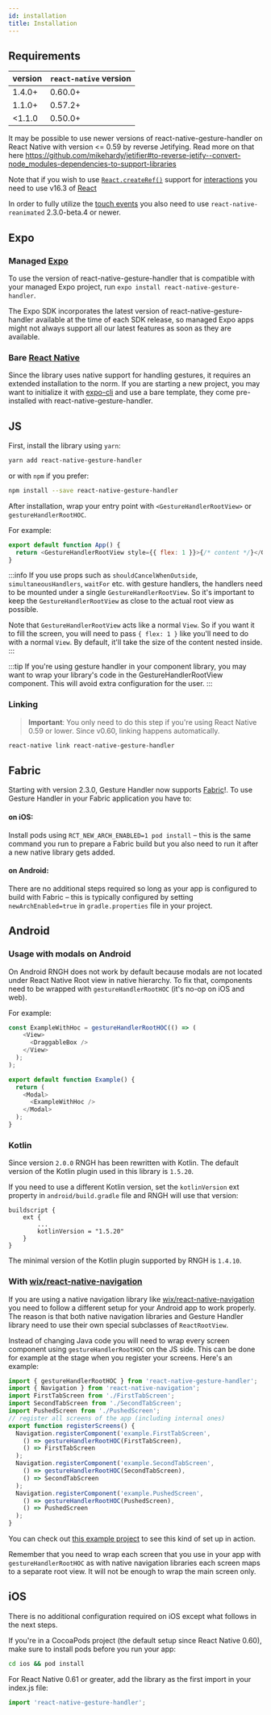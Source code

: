 ```yaml
---
id: installation
title: Installation
---
```


## Requirements

| version   | `react-native` version |
| --------- | ---------------------- |
| 1.4.0+    | 0.60.0+                |
| 1.1.0+    | 0.57.2+                |
| &lt;1.1.0 | 0.50.0+                |

It may be possible to use newer versions of react-native-gesture-handler on React Native with version <= 0.59 by reverse Jetifying.
Read more on that here https://github.com/mikehardy/jetifier#to-reverse-jetify--convert-node_modules-dependencies-to-support-libraries

Note that if you wish to use [`React.createRef()`](https://reactjs.org/docs/refs-and-the-dom.html) support for [interactions](./gesture-handlers/basics/interactions.md) you need to use v16.3 of [React](https://reactjs.org/)

In order to fully utilize the [touch events](./api/gestures/touch-events.md) you also need to use `react-native-reanimated` 2.3.0-beta.4 or newer.

## Expo

### Managed [Expo](https://expo.io)

To use the version of react-native-gesture-handler that is compatible with your managed Expo project, run `expo install react-native-gesture-handler`.

The Expo SDK incorporates the latest version of react-native-gesture-handler available at the time of each SDK release, so managed Expo apps might not always support all our latest features as soon as they are available.

### Bare [React Native](http://facebook.github.io/react-native/)

Since the library uses native support for handling gestures, it requires an extended installation to the norm. If you are starting a new project, you may want to initialize it with [expo-cli](https://docs.expo.io/versions/latest/workflow/expo-cli/) and use a bare template, they come pre-installed with react-native-gesture-handler.

## JS

First, install the library using `yarn`:

```bash
yarn add react-native-gesture-handler
```

or with `npm` if you prefer:

```bash
npm install --save react-native-gesture-handler
```

After installation, wrap your entry point with `<GestureHandlerRootView>` or
`gestureHandlerRootHOC`.

For example:

```js
export default function App() {
  return <GestureHandlerRootView style={{ flex: 1 }}>{/* content */}</GestureHandlerRootView>;
}
```

:::info
If you use props such as `shouldCancelWhenOutside`, `simultaneousHandlers`, `waitFor` etc. with gesture handlers, the handlers need to be mounted under a single `GestureHandlerRootView`. So it's important to keep the `GestureHandlerRootView` as close to the actual root view as possible.

Note that `GestureHandlerRootView` acts like a normal `View`. So if you want it to fill the screen, you will need to pass `{ flex: 1 }` like you'll need to do with a normal `View`. By default, it'll take the size of the content nested inside.
:::

:::tip
If you're using gesture handler in your component library, you may want to wrap your library's code in the GestureHandlerRootView component. This will avoid extra configuration for the user.
:::

### Linking

> **Important**: You only need to do this step if you're using React Native 0.59 or lower. Since v0.60, linking happens automatically.

```bash
react-native link react-native-gesture-handler
```

## Fabric
Starting with version 2.3.0, Gesture Handler now supports [Fabric](https://reactnative.dev/docs/fabric-renderer)!. To use Gesture Handler in your Fabric application you have to:
#### on iOS:
Install pods using `RCT_NEW_ARCH_ENABLED=1 pod install` – this is the same command you run to prepare a Fabric build but you also need to run it after a new native library gets added.
#### on Android:
There are no additional steps required so long as your app is configured to build with Fabric – this is typically configured by setting `newArchEnabled=true` in `gradle.properties` file in your project.

## Android

### Usage with modals on Android

On Android RNGH does not work by default because modals are not located under React Native Root view in native hierarchy.
To fix that, components need to be wrapped with `gestureHandlerRootHOC` (it's no-op on iOS and web).

For example:

```js
const ExampleWithHoc = gestureHandlerRootHOC(() => (
    <View>
      <DraggableBox />
    </View>
  );
);

export default function Example() {
  return (
    <Modal>
      <ExampleWithHoc />
    </Modal>
  );
}
```

### Kotlin

Since version `2.0.0` RNGH has been rewritten with Kotlin. The default version of the Kotlin plugin used in this library is `1.5.20`.

If you need to use a different Kotlin version, set the `kotlinVersion` ext property in `android/build.gradle` file and RNGH will use that version:

```
buildscript {
    ext {
        ...
        kotlinVersion = "1.5.20"
    }
}
```

The minimal version of the Kotlin plugin supported by RNGH is `1.4.10`.


### With [wix/react-native-navigation](https://github.com/wix/react-native-navigation)

If you are using a native navigation library like [wix/react-native-navigation](https://github.com/wix/react-native-navigation) you need to follow a different setup for your Android app to work properly. The reason is that both native navigation libraries and Gesture Handler library need to use their own special subclasses of `ReactRootView`.

Instead of changing Java code you will need to wrap every screen component using `gestureHandlerRootHOC` on the JS side. This can be done for example at the stage when you register your screens. Here's an example:

```js
import { gestureHandlerRootHOC } from 'react-native-gesture-handler';
import { Navigation } from 'react-native-navigation';
import FirstTabScreen from './FirstTabScreen';
import SecondTabScreen from './SecondTabScreen';
import PushedScreen from './PushedScreen';
// register all screens of the app (including internal ones)
export function registerScreens() {
  Navigation.registerComponent('example.FirstTabScreen', 
    () => gestureHandlerRootHOC(FirstTabScreen),
    () => FirstTabScreen
  );
  Navigation.registerComponent('example.SecondTabScreen', 
    () => gestureHandlerRootHOC(SecondTabScreen),
    () => SecondTabScreen
  );
  Navigation.registerComponent('example.PushedScreen', 
    () => gestureHandlerRootHOC(PushedScreen),
    () => PushedScreen
  );
}
```

You can check out [this example project](https://github.com/henrikra/nativeNavigationGestureHandler) to see this kind of set up in action.

Remember that you need to wrap each screen that you use in your app with `gestureHandlerRootHOC` as with native navigation libraries each screen maps to a separate root view. It will not be enough to wrap the main screen only.

## iOS

There is no additional configuration required on iOS except what follows in the next steps.

If you're in a CocoaPods project (the default setup since React Native 0.60),
make sure to install pods before you run your app:

```bash
cd ios && pod install
```

For React Native 0.61 or greater, add the library as the first import in your index.js file:

```js
import 'react-native-gesture-handler';
```
